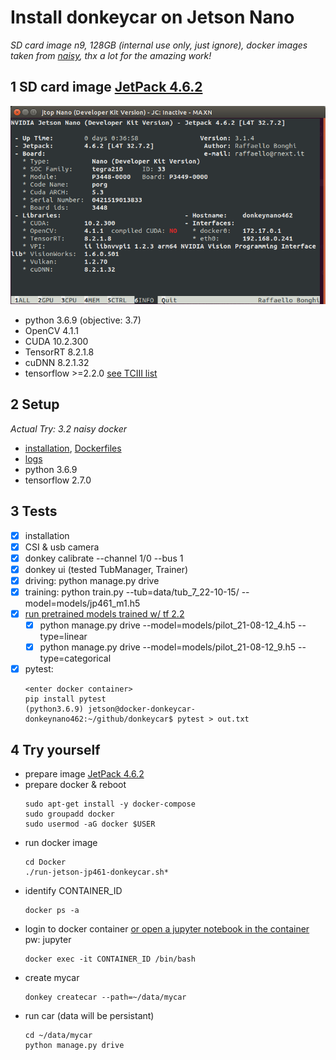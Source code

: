 # Install donkeycar on Jetson Nano
*SD card image n9, 128GB (internal use only, just ignore), docker images taken from [naisy](https://github.com/naisy/Docker), thx a lot for the amazing work!*


## 1 SD card image [JetPack 4.6.2](https://developer.nvidia.com/embedded/jetpack-sdk-462)
![](media/jetson462-jtop.png)
- python 3.6.9 (objective: 3.7)
- OpenCV 4.1.1
- CUDA 10.2.300
- TensorRT 8.2.1.8
- cuDNN 8.2.1.32
- tensorflow >=2.2.0 [see TCIII list](https://docs.nvidia.com/deeplearning/frameworks/install-tf-jetson-platform-release-notes/tf-jetson-rel.html)

## 2 Setup 
*Actual Try: 3.2 naisy docker*
- [installation](./03-logs_naisydocker/02-input.log), [Dockerfiles](./Dockerfiles/)
- [logs](./03-logs_naisydocker/02-output.log)
- python 3.6.9
- tensorflow 2.7.0

## 3 Tests
- [x] installation
- [x] CSI & usb camera
- [x] donkey calibrate --channel 1/0 --bus 1
- [x] donkey ui (tested TubManager, Trainer)
- [x] driving: python manage.py drive 
- [x] training: python train.py  --tub=data/tub_7_22-10-15/ --model=models/jp461_m1.h5
- [x] [run pretrained models trained w/ tf 2.2](https://github.com/autorope/donkey_datasets/tree/master/circuit_launch_20210716/models)
    - [x] python manage.py drive --model=models/pilot_21-08-12_4.h5 --type=linear
    - [x] python manage.py drive --model=models/pilot_21-08-12_9.h5 --type=categorical
- [x] pytest: 
    ```
    <enter docker container>
    pip install pytest
    (python3.6.9) jetson@docker-donkeycar-donkeynano462:~/github/donkeycar$ pytest > out.txt
    ```

## 4 Try yourself
- prepare image [JetPack 4.6.2](https://developer.nvidia.com/embedded/jetpack-sdk-462)
- prepare docker & reboot
    ```
    sudo apt-get install -y docker-compose 
    sudo groupadd docker
    sudo usermod -aG docker $USER
    ```
- run docker image
    ```
    cd Docker
    ./run-jetson-jp461-donkeycar.sh*
    ```
- identify CONTAINER_ID
    ```
    docker ps -a
    ```
- login to docker container [or open a jupyter notebook in the container](http://127.0.0.1:8888/) pw: jupyter
    ```
    docker exec -it CONTAINER_ID /bin/bash
    ```
- create mycar
    ```
    donkey createcar --path=~/data/mycar
    ```
- run car (data will be persistant)
    ```
    cd ~/data/mycar
    python manage.py drive
    ```
